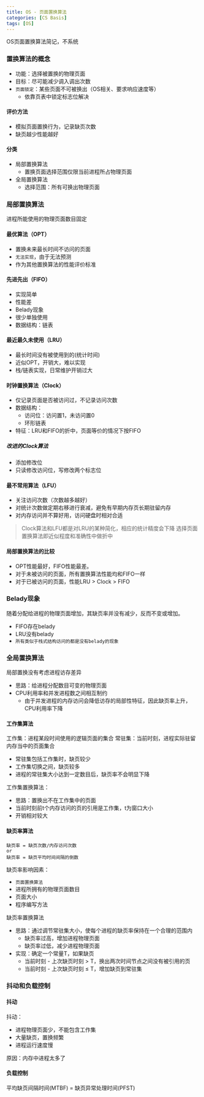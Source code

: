 ```yaml
---
title: OS - 页面置换算法
categories: [CS Basis]
tags: [OS]
---
```


OS页面置换算法简记，不系统



### 置换算法的概念
- 功能：选择被置换的物理页面
- 目标：尽可能减少调入调出次数
- `页面锁定`：某些页面不可被换出（OS相关、要求响应速度等）
	- 依靠页表中锁定标志位解决

<!-- more -->

#### 评价方法
- 模拟页面置换行为，记录缺页次数
- 缺页越少性能越好

#### 分类
- 局部置换算法
	- 置换页面选择范围仅限当前进程所占物理页面
- 全局置换算法
	- 选择范围：所有可换出物理页面


### 局部置换算法
进程所能使用的物理页面数目固定

#### 最优算法（OPT）
- 置换未来最长时间不访问的页面
- `无法实现`，由于无法预测
- 作为其他置换算法的性能评价标准

#### 先进先出（FIFO）
- 实现简单
- 性能差
- Belady现象
- 很少单独使用
- 数据结构：链表

#### 最近最久未使用（LRU）
- 最长时间没有被使用到的(统计时间)
- 近似OPT，开销大，难以实现
- 栈/链表实现，日常维护开销过大

#### 时钟置换算法（Clock）
- 仅记录页面是否被访问过，不记录访问次数
- 数据结构：
	- 访问位：访问置1，未访问置0
	- 环形链表
- 特征：LRU和FIFO的折中，页面等价的情况下按FIFO

##### 改进的Clock算法
- 添加修改位
- 只读修改访问位，写修改两个标志位

#### 最不常用算法（LFU）
- 关注访问次数（次数越多越好）
- 对统计次数做定期右移进行衰减，避免有早期内存页长期驻留内存
- 对内存访问并不算好用，访问硬盘时相对合适


> Clock算法和LFU都是对LRU的某种简化，相应的统计精度会下降
> 选择页面置换算法即近似程度和准确性中做折中


#### 局部置换算法的比较
- OPT性能最好，FIFO性能最差。
- 对于未被访问的页面，所有置换算法性能均和FIFO一样
- 对于已被访问的页面，性能LRU > Clock > FIFO


### Belady现象
随着分配给进程的物理页面增加，其缺页率并没有减少，反而不变或增加。
- FIFO存在belady
- LRU没有belady
- `所有类似于栈式结构访问的都是没有belady的现象`


### 全局置换算法
局部置换没有考虑进程访存差异
- 思路：给进程分配数目可变的物理页面
- CPU利用率和并发进程数之间相互制约
	- 由于并发进程的内存访问会降低访存的局部性特征，因此缺页率上升，CPU利用率下降

#### 工作集算法
工作集：进程某段时间使用的逻辑页面的集合
常驻集：当前时刻，进程实际驻留内存当中的页面集合
- 常驻集包括工作集时，缺页较少
- 工作集切换之间，缺页较多
- 进程的常驻集大小达到一定数目后，缺页率不会明显下降

工作集置换算法：
- 思路：置换出不在工作集中的页面
- 当前时刻前t个内存访问的页的引用是工作集，t为窗口大小
- 开销相对较大



#### 缺页率算法
```
缺页率 = 缺页次数/内存访问次数
or
缺页率 = 缺页平均时间间隔的倒数
```
缺页率影响因素：
- `页面置换算法`
- 进程所拥有的物理页面数目
- 页面大小
- 程序编写方法

缺页率置换算法
- 思路：通过调节常驻集大小，使每个进程的缺页率保持在一个合理的范围内
	- 缺页率过高，增加进程物理页面
	- 缺页率过低，减少进程物理页面
- 实现：确定一个常量T，如果缺页
	- 当前时刻 - 上次缺页时刻 > T，换出两次时间节点之间没有被引用的页
	- 当前时刻 - 上次缺页时刻 ≤ T，增加缺页到常驻集


### 抖动和负载控制

#### 抖动
抖动：
- 进程物理页面少，不能包含工作集
- 大量缺页，置换频繁
- 进程运行速度慢

原因：内存中进程太多了

#### 负载控制
平均缺页间隔时间(MTBF) = 缺页异常处理时间(PFST)












